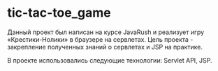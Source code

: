 # tic-tac-toe_game
Данный проект был написан на курсе JavaRush и реализует игру «Крестики-Нолики» в браузере на сервлетах.
Цель проекта - закрепление полученных знаний о сервлетах и JSP на практике.

В проекте использовались следующие технологии: Servlet API, JSP.
